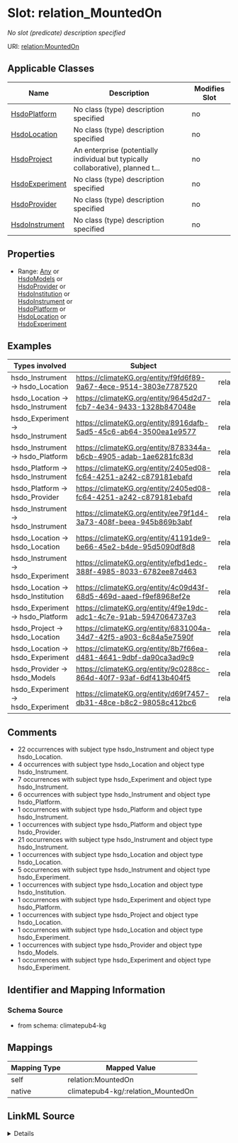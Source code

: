 

# Slot: relation_MountedOn


_No slot (predicate) description specified_





URI: [relation:MountedOn](http://relation.org/MountedOn)



<!-- no inheritance hierarchy -->





## Applicable Classes

| Name | Description | Modifies Slot |
| --- | --- | --- |
| [HsdoPlatform](../classes/HsdoPlatform.md) | No class (type) description specified |  no  |
| [HsdoLocation](../classes/HsdoLocation.md) | No class (type) description specified |  no  |
| [HsdoProject](../classes/HsdoProject.md) | An enterprise (potentially individual but typically collaborative), planned t... |  no  |
| [HsdoExperiment](../classes/HsdoExperiment.md) | No class (type) description specified |  no  |
| [HsdoProvider](../classes/HsdoProvider.md) | No class (type) description specified |  no  |
| [HsdoInstrument](../classes/HsdoInstrument.md) | No class (type) description specified |  no  |







## Properties

* Range: [Any](../classes/Any.md)&nbsp;or&nbsp;<br />[HsdoModels](../classes/HsdoModels.md)&nbsp;or&nbsp;<br />[HsdoProvider](../classes/HsdoProvider.md)&nbsp;or&nbsp;<br />[HsdoInstitution](../classes/HsdoInstitution.md)&nbsp;or&nbsp;<br />[HsdoInstrument](../classes/HsdoInstrument.md)&nbsp;or&nbsp;<br />[HsdoPlatform](../classes/HsdoPlatform.md)&nbsp;or&nbsp;<br />[HsdoLocation](../classes/HsdoLocation.md)&nbsp;or&nbsp;<br />[HsdoExperiment](../classes/HsdoExperiment.md)






## Examples

| Types involved | Subject | Predicate | Object |
| --- | --- | --- | --- |
| hsdo_Instrument → hsdo_Location | https://climateKG.org/entity/f9fd6f89-9a67-4ece-9514-3803e7787520 | relation:MountedOn | https://climateKG.org/entity/b791f381-1c1c-4958-bc7d-b72a15da1174 |
| hsdo_Location → hsdo_Instrument | https://climateKG.org/entity/9645d2d7-fcb7-4e34-9433-1328b847048e | relation:MountedOn | https://climateKG.org/entity/8dc44d7b-e349-42ab-860e-18f5acfc1b28 |
| hsdo_Experiment → hsdo_Instrument | https://climateKG.org/entity/8916dafb-5ad5-45c6-ab64-3500ea1e9577 | relation:MountedOn | https://climateKG.org/entity/f6350232-b1c7-458c-bc43-bda357ebb6db |
| hsdo_Instrument → hsdo_Platform | https://climateKG.org/entity/8783344a-b6cb-4905-adab-1ae6281fc83d | relation:MountedOn | https://climateKG.org/entity/5d7f7568-bfc3-4c11-b446-c4f6488c8ae9 |
| hsdo_Platform → hsdo_Instrument | https://climateKG.org/entity/2405ed08-fc64-4251-a242-c879181ebafd | relation:MountedOn | https://climateKG.org/entity/b79c7e06-cd07-442f-bf12-2019cd71c201 |
| hsdo_Platform → hsdo_Provider | https://climateKG.org/entity/2405ed08-fc64-4251-a242-c879181ebafd | relation:MountedOn | https://climateKG.org/entity/c9003d36-020d-4e86-995a-498945576c23 |
| hsdo_Instrument → hsdo_Instrument | https://climateKG.org/entity/ee79f1d4-3a73-408f-beea-945b869b3abf | relation:MountedOn | https://climateKG.org/entity/e5fde4c4-15cd-4278-b922-005488df096f |
| hsdo_Location → hsdo_Location | https://climateKG.org/entity/41191de9-be66-45e2-b4de-95d5090df8d8 | relation:MountedOn | https://climateKG.org/entity/0d209f3c-73b1-412d-828b-22b25da8fc3a |
| hsdo_Instrument → hsdo_Experiment | https://climateKG.org/entity/efbd1edc-388f-4985-8033-6782ee87d463 | relation:MountedOn | https://climateKG.org/entity/205df2ad-cbc2-46a7-941b-d1b49a1c85fe |
| hsdo_Location → hsdo_Institution | https://climateKG.org/entity/4c09d43f-68d5-469d-aaed-f9ef8968ef2e | relation:MountedOn | https://climateKG.org/entity/3be6270c-8554-467a-b2c7-9c13bc086b10 |
| hsdo_Experiment → hsdo_Platform | https://climateKG.org/entity/4f9e19dc-adc1-4c7e-91ab-5947064737e3 | relation:MountedOn | https://climateKG.org/entity/432d2336-1111-4305-a8cb-8d0c8a3af632 |
| hsdo_Project → hsdo_Location | https://climateKG.org/entity/6831004a-34d7-42f5-a903-6c84a5e7590f | relation:MountedOn | https://climateKG.org/entity/a4aea007-d297-4051-8b41-5cdde00b4d1e |
| hsdo_Location → hsdo_Experiment | https://climateKG.org/entity/8b7f66ea-d481-4641-9dbf-da90ca3ad9c9 | relation:MountedOn | https://climateKG.org/entity/a6212424-1146-4a79-a14c-8ce88543b08b |
| hsdo_Provider → hsdo_Models | https://climateKG.org/entity/9c0288cc-864d-40f7-93af-6df413b404f5 | relation:MountedOn | https://climateKG.org/entity/3668de06-8a7d-4667-beb8-d04dcac619b0 |
| hsdo_Experiment → hsdo_Experiment | https://climateKG.org/entity/d69f7457-db31-48ce-b8c2-98058c412bc6 | relation:MountedOn | https://climateKG.org/entity/3cbb9f17-ddb1-48d3-a507-786887e485af |


## Comments

* 22 occurrences with subject type hsdo_Instrument and object type hsdo_Location.
* 4 occurrences with subject type hsdo_Location and object type hsdo_Instrument.
* 7 occurrences with subject type hsdo_Experiment and object type hsdo_Instrument.
* 6 occurrences with subject type hsdo_Instrument and object type hsdo_Platform.
* 1 occurrences with subject type hsdo_Platform and object type hsdo_Instrument.
* 1 occurrences with subject type hsdo_Platform and object type hsdo_Provider.
* 21 occurrences with subject type hsdo_Instrument and object type hsdo_Instrument.
* 1 occurrences with subject type hsdo_Location and object type hsdo_Location.
* 5 occurrences with subject type hsdo_Instrument and object type hsdo_Experiment.
* 1 occurrences with subject type hsdo_Location and object type hsdo_Institution.
* 1 occurrences with subject type hsdo_Experiment and object type hsdo_Platform.
* 1 occurrences with subject type hsdo_Project and object type hsdo_Location.
* 1 occurrences with subject type hsdo_Location and object type hsdo_Experiment.
* 1 occurrences with subject type hsdo_Provider and object type hsdo_Models.
* 1 occurrences with subject type hsdo_Experiment and object type hsdo_Experiment.

## Identifier and Mapping Information







### Schema Source


* from schema: climatepub4-kg




## Mappings

| Mapping Type | Mapped Value |
| ---  | ---  |
| self | relation:MountedOn |
| native | climatepub4-kg/:relation_MountedOn |




## LinkML Source

<details>
```yaml
name: relation_MountedOn
description: No slot (predicate) description specified
comments:
- 22 occurrences with subject type hsdo_Instrument and object type hsdo_Location.
- 4 occurrences with subject type hsdo_Location and object type hsdo_Instrument.
- 7 occurrences with subject type hsdo_Experiment and object type hsdo_Instrument.
- 6 occurrences with subject type hsdo_Instrument and object type hsdo_Platform.
- 1 occurrences with subject type hsdo_Platform and object type hsdo_Instrument.
- 1 occurrences with subject type hsdo_Platform and object type hsdo_Provider.
- 21 occurrences with subject type hsdo_Instrument and object type hsdo_Instrument.
- 1 occurrences with subject type hsdo_Location and object type hsdo_Location.
- 5 occurrences with subject type hsdo_Instrument and object type hsdo_Experiment.
- 1 occurrences with subject type hsdo_Location and object type hsdo_Institution.
- 1 occurrences with subject type hsdo_Experiment and object type hsdo_Platform.
- 1 occurrences with subject type hsdo_Project and object type hsdo_Location.
- 1 occurrences with subject type hsdo_Location and object type hsdo_Experiment.
- 1 occurrences with subject type hsdo_Provider and object type hsdo_Models.
- 1 occurrences with subject type hsdo_Experiment and object type hsdo_Experiment.
examples:
- description: hsdo_Instrument → hsdo_Location
  object:
    example_object: https://climateKG.org/entity/b791f381-1c1c-4958-bc7d-b72a15da1174
    example_object_type: hsdo_Location
    example_predicate: relation:MountedOn
    example_subject: https://climateKG.org/entity/f9fd6f89-9a67-4ece-9514-3803e7787520
    example_subject_type: hsdo_Instrument
- description: hsdo_Location → hsdo_Instrument
  object:
    example_object: https://climateKG.org/entity/8dc44d7b-e349-42ab-860e-18f5acfc1b28
    example_object_type: hsdo_Instrument
    example_predicate: relation:MountedOn
    example_subject: https://climateKG.org/entity/9645d2d7-fcb7-4e34-9433-1328b847048e
    example_subject_type: hsdo_Location
- description: hsdo_Experiment → hsdo_Instrument
  object:
    example_object: https://climateKG.org/entity/f6350232-b1c7-458c-bc43-bda357ebb6db
    example_object_type: hsdo_Instrument
    example_predicate: relation:MountedOn
    example_subject: https://climateKG.org/entity/8916dafb-5ad5-45c6-ab64-3500ea1e9577
    example_subject_type: hsdo_Experiment
- description: hsdo_Instrument → hsdo_Platform
  object:
    example_object: https://climateKG.org/entity/5d7f7568-bfc3-4c11-b446-c4f6488c8ae9
    example_object_type: hsdo_Platform
    example_predicate: relation:MountedOn
    example_subject: https://climateKG.org/entity/8783344a-b6cb-4905-adab-1ae6281fc83d
    example_subject_type: hsdo_Instrument
- description: hsdo_Platform → hsdo_Instrument
  object:
    example_object: https://climateKG.org/entity/b79c7e06-cd07-442f-bf12-2019cd71c201
    example_object_type: hsdo_Instrument
    example_predicate: relation:MountedOn
    example_subject: https://climateKG.org/entity/2405ed08-fc64-4251-a242-c879181ebafd
    example_subject_type: hsdo_Platform
- description: hsdo_Platform → hsdo_Provider
  object:
    example_object: https://climateKG.org/entity/c9003d36-020d-4e86-995a-498945576c23
    example_object_type: hsdo_Provider
    example_predicate: relation:MountedOn
    example_subject: https://climateKG.org/entity/2405ed08-fc64-4251-a242-c879181ebafd
    example_subject_type: hsdo_Platform
- description: hsdo_Instrument → hsdo_Instrument
  object:
    example_object: https://climateKG.org/entity/e5fde4c4-15cd-4278-b922-005488df096f
    example_object_type: hsdo_Instrument
    example_predicate: relation:MountedOn
    example_subject: https://climateKG.org/entity/ee79f1d4-3a73-408f-beea-945b869b3abf
    example_subject_type: hsdo_Instrument
- description: hsdo_Location → hsdo_Location
  object:
    example_object: https://climateKG.org/entity/0d209f3c-73b1-412d-828b-22b25da8fc3a
    example_object_type: hsdo_Location
    example_predicate: relation:MountedOn
    example_subject: https://climateKG.org/entity/41191de9-be66-45e2-b4de-95d5090df8d8
    example_subject_type: hsdo_Location
- description: hsdo_Instrument → hsdo_Experiment
  object:
    example_object: https://climateKG.org/entity/205df2ad-cbc2-46a7-941b-d1b49a1c85fe
    example_object_type: hsdo_Experiment
    example_predicate: relation:MountedOn
    example_subject: https://climateKG.org/entity/efbd1edc-388f-4985-8033-6782ee87d463
    example_subject_type: hsdo_Instrument
- description: hsdo_Location → hsdo_Institution
  object:
    example_object: https://climateKG.org/entity/3be6270c-8554-467a-b2c7-9c13bc086b10
    example_object_type: hsdo_Institution
    example_predicate: relation:MountedOn
    example_subject: https://climateKG.org/entity/4c09d43f-68d5-469d-aaed-f9ef8968ef2e
    example_subject_type: hsdo_Location
- description: hsdo_Experiment → hsdo_Platform
  object:
    example_object: https://climateKG.org/entity/432d2336-1111-4305-a8cb-8d0c8a3af632
    example_object_type: hsdo_Platform
    example_predicate: relation:MountedOn
    example_subject: https://climateKG.org/entity/4f9e19dc-adc1-4c7e-91ab-5947064737e3
    example_subject_type: hsdo_Experiment
- description: hsdo_Project → hsdo_Location
  object:
    example_object: https://climateKG.org/entity/a4aea007-d297-4051-8b41-5cdde00b4d1e
    example_object_type: hsdo_Location
    example_predicate: relation:MountedOn
    example_subject: https://climateKG.org/entity/6831004a-34d7-42f5-a903-6c84a5e7590f
    example_subject_type: hsdo_Project
- description: hsdo_Location → hsdo_Experiment
  object:
    example_object: https://climateKG.org/entity/a6212424-1146-4a79-a14c-8ce88543b08b
    example_object_type: hsdo_Experiment
    example_predicate: relation:MountedOn
    example_subject: https://climateKG.org/entity/8b7f66ea-d481-4641-9dbf-da90ca3ad9c9
    example_subject_type: hsdo_Location
- description: hsdo_Provider → hsdo_Models
  object:
    example_object: https://climateKG.org/entity/3668de06-8a7d-4667-beb8-d04dcac619b0
    example_object_type: hsdo_Models
    example_predicate: relation:MountedOn
    example_subject: https://climateKG.org/entity/9c0288cc-864d-40f7-93af-6df413b404f5
    example_subject_type: hsdo_Provider
- description: hsdo_Experiment → hsdo_Experiment
  object:
    example_object: https://climateKG.org/entity/3cbb9f17-ddb1-48d3-a507-786887e485af
    example_object_type: hsdo_Experiment
    example_predicate: relation:MountedOn
    example_subject: https://climateKG.org/entity/d69f7457-db31-48ce-b8c2-98058c412bc6
    example_subject_type: hsdo_Experiment
from_schema: climatepub4-kg
rank: 1000
slot_uri: relation:MountedOn
alias: relation_MountedOn
domain_of:
- hsdo_Experiment
- hsdo_Instrument
- hsdo_Location
- hsdo_Platform
- hsdo_Project
- hsdo_Provider
range: Any
any_of:
- range: hsdo_Models
- range: hsdo_Provider
- range: hsdo_Institution
- range: hsdo_Instrument
- range: hsdo_Platform
- range: hsdo_Location
- range: hsdo_Experiment

```
</details>
